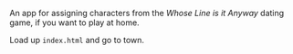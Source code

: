 
An app for assigning characters from the *Whose Line is it Anyway* dating game, if you want to play at home.

Load up `index.html` and go to town.
  
